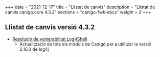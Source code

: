 +++
date        = "2021-12-17"
title       = "Llistat de canvis"
description = "Llistat de canvis canigo.core 4.3.2"
sections    = "canigo-fwk-docs"
weight		= 2
+++

## Llistat de canvis versió 4.3.2

- [Resolució de vulnerabilitat Log4Shell](/noticies/2021-12-17-CAN-actualitzacio-canigo-3_4_8_3_6_2/)
   - Actualització de tots els mòduls de Canigó per a utilitzar la versió 2.16.0 de log4j
